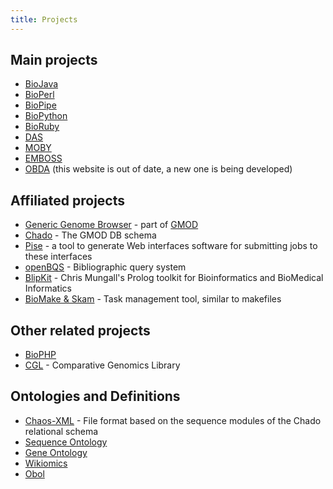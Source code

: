 ```yaml
---
title: Projects
---
```


Main projects
-------------

-   [BioJava](http://www.biojava.org)
-   [BioPerl](bp:BioPerl "wikilink")
-   [BioPipe](http://biopipe.org)
-   [BioPython](http://www.biopython.org)
-   [BioRuby](http://www.bioruby.org)
-   [DAS](http://www.biodas.org)
-   [MOBY](http://www.biomoby.org)
-   [EMBOSS](http://www.emboss.org)
-   [OBDA](http://obda.open-bio.org) (this website is out of date, a new
    one is being developed)

Affiliated projects
-------------------

-   [Generic Genome Browser](http://www.gmod.org/ggb) - part of
    [GMOD](http://www.gmod.org)
-   [Chado](http://www.gmod.org/schema/) - The GMOD DB schema
-   [Pise](http://www.pasteur.fr/recherche/unites/sis/Pise/) - a tool to
    generate Web interfaces software for submitting jobs to these
    interfaces
-   [openBQS](http://industry.ebi.ac.uk/openBQS/) - Bibliographic query
    system
-   [BlipKit](http://blipkit.org) - Chris Mungall's Prolog toolkit for
    Bioinformatics and BioMedical Informatics
-   [BioMake & Skam](http://skam.sourceforge.net/) - Task management
    tool, similar to makefiles

Other related projects
----------------------

-   [BioPHP](http://biophp.org)
-   [CGL](http://www.yandell-lab.org/cgl/) - Comparative Genomics
    Library

Ontologies and Definitions
--------------------------

-   [Chaos-XML](http://www.fruitfly.org/chaos-xml/) - File format based
    on the sequence modules of the Chado relational schema
-   [Sequence Ontology](http://song.sourceforge.net/)
-   [Gene Ontology](http://geneontology.org/)
-   [Wikiomics](http://wikiomics.org)
-   [Obol](http://www.fruitfly.org/~cjm/obol/)

